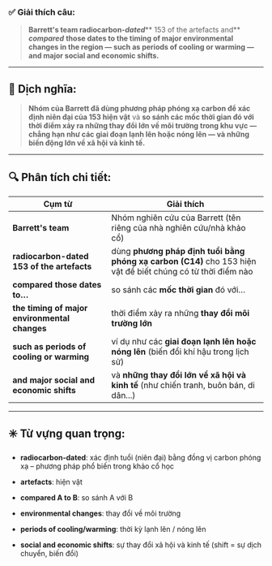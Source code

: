 ### ✅ Giải thích câu:

> **Barrett's team radiocarbon-**_**dated**_** 153 of the artefacts and** _**compared**_ **those dates to the timing of major environmental changes in the region — such as periods of cooling or warming — and major social and economic shifts.**

---

## 🧠 **Dịch nghĩa:**

> **Nhóm của Barrett đã dùng phương pháp phóng xạ carbon để xác định niên đại của 153 hiện vật** và **so sánh các mốc thời gian đó với thời điểm xảy ra những thay đổi lớn về môi trường trong khu vực — chẳng hạn như các giai đoạn lạnh lên hoặc nóng lên — và những biến động lớn về xã hội và kinh tế.**

---

## 🔍 **Phân tích chi tiết:**

|Cụm từ|Giải thích|
|---|---|
|**Barrett's team**|Nhóm nghiên cứu của Barrett (tên riêng của nhà nghiên cứu/nhà khảo cổ)|
|**radiocarbon-dated 153 of the artefacts**|dùng **phương pháp định tuổi bằng phóng xạ carbon (C14)** cho 153 hiện vật để biết chúng có từ thời điểm nào|
|**compared those dates to…**|so sánh các **mốc thời gian** đó với…|
|**the timing of major environmental changes**|thời điểm xảy ra những **thay đổi môi trường lớn**|
|**such as periods of cooling or warming**|ví dụ như các **giai đoạn lạnh lên hoặc nóng lên** (biến đổi khí hậu trong lịch sử)|
|**and major social and economic shifts**|và **những thay đổi lớn về xã hội và kinh tế** (như chiến tranh, buôn bán, di dân...)|

---

## ✳️ Từ vựng quan trọng:

- **radiocarbon-dated**: xác định tuổi (niên đại) bằng đồng vị carbon phóng xạ – phương pháp phổ biến trong khảo cổ học
    
- **artefacts**: hiện vật
    
- **compared A to B**: so sánh A với B
    
- **environmental changes**: thay đổi về môi trường
    
- **periods of cooling/warming**: thời kỳ lạnh lên / nóng lên
    
- **social and economic shifts**: sự thay đổi xã hội và kinh tế (shift = sự dịch chuyển, biến đổi)